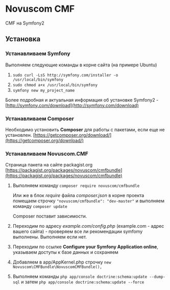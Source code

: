 # Novuscom CMF #

CMF на Symfony2

## Установка ##

### Устанавливаем Symfony ###

Выполняем следующие команды в корне сайта (на примере Ubuntu)

1. `sudo curl -LsS http://symfony.com/installer -o /usr/local/bin/symfony`
2. `sudo chmod a+x /usr/local/bin/symfony`
3. `symfony new my_project_name`

Более подробная и актуальная информация об установке Symfony2 - [http://symfony.com/download](http://symfony.com/download)

### Устанавливаем Composer ###

Необходимо установить **Composer** для работы с пакетами, если еще не установлен. 
[https://getcomposer.org/download/](https://getcomposer.org/download/)

### Устанавливаем Novuscom.CMF ###

Страница пакета на сайте packagist.org [https://packagist.org/packages/novuscom/cmfbundle](https://packagist.org/packages/novuscom/cmfbundle)

1. Выполняем команду `composer require novuscom/cmfbundle`
 
    Или же в блок *require* файла *composer.json* в корне проекта помещаем строчку `"novuscom/cmfbundle": "dev-master"`
    и выполняем команду `composer update`
 
    Composer поставит зависимости. 

2. Переходим по адресу *example.com/config.php* (example.com - адрес вашего сайта) - проверяем все ли рекомендации symfomy выполнены.
    Выполняем если нет.

3. Переходим по ссылке **Configure your Symfony Application online**, указываем доступы к базе данных и сохраняем

4. Добавляем в app/AppKernel.php строчку `new Novuscom\CMFBundle\NovuscomCMFBundle(),`

5. Выполняем команды `php app/console doctrine:schema:update --dump-sql` и затем `php app/console doctrine:schema:update --force`









